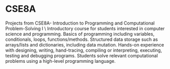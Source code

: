 # CSE8A
Projects from CSE8A- Introduction to Programming and Computational Problem-Solving I \\
Introductory course for students interested in computer science and programming. Basics of programming including variables, conditionals, loops, functions/methods. Structured data storage such as arrays/lists and dictionaries, including data mutation. Hands-on experience with designing, writing, hand-tracing, compiling or interpreting, executing, testing and debugging programs. Students solve relevant computational problems using a high-level programming language.
